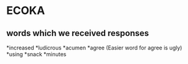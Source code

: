 # ECOKA


## words which we received responses 

*increased
*ludicrous
*acumen
*agree (Easier word for agree is ugly)
*using
*snack
*minutes
